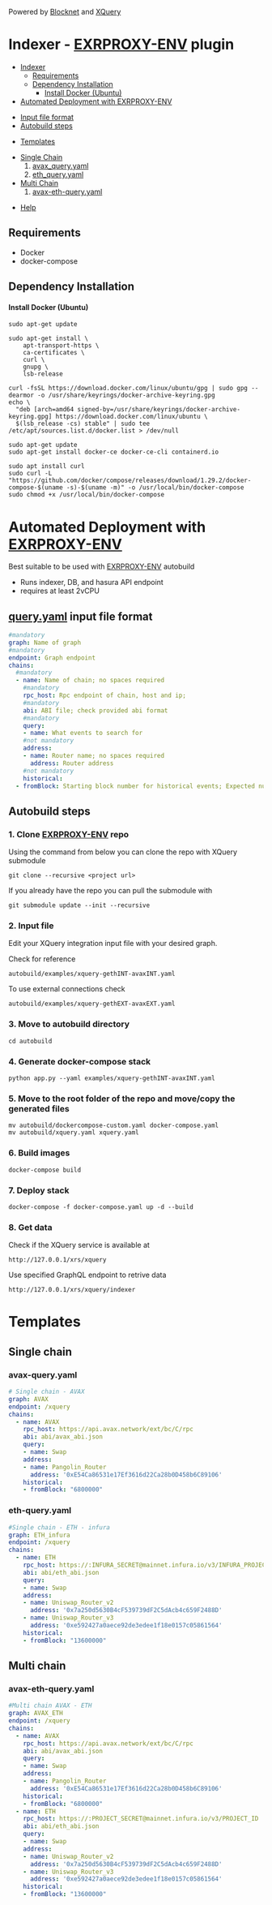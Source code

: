 

Powered by    [Blocknet](https://blocknet.co) and  [XQuery](https://xquery.io/)

# Indexer - [EXRPROXY-ENV](https://github.com/blocknetdx/exrproxy-env) plugin
- [Indexer](#indexer)
  * [Requirements](#requirements)
  * [Dependency Installation](#dependency-installation)
      - [Install Docker (Ubuntu)](#install-docker--ubuntu-)
 - [Automated Deployment with EXRPROXY-ENV](#automated-deployment)
  * [Input file format](#0)
  * [Autobuild steps](#1)
 - [Templates](#templates)  
  * [Single Chain](#single_chain)
    1. [avax_query.yaml](#avax_query)
    2. [eth_query.yaml](#eth_query)
  * [Multi Chain](#multi_chain)
    1. [avax-eth-query.yaml](#multi_query)

 - [Help](#help)  

## Requirements <a name="requirements"></a>
- Docker
- docker-compose

## Dependency Installation <a name="dependency-installation"></a>
#### Install Docker (Ubuntu) <a name="install-docker--ubuntu-"></a>
```shell
sudo apt-get update

sudo apt-get install \
    apt-transport-https \
    ca-certificates \
    curl \
    gnupg \
    lsb-release
    
curl -fsSL https://download.docker.com/linux/ubuntu/gpg | sudo gpg --dearmor -o /usr/share/keyrings/docker-archive-keyring.gpg
echo \
  "deb [arch=amd64 signed-by=/usr/share/keyrings/docker-archive-keyring.gpg] https://download.docker.com/linux/ubuntu \
  $(lsb_release -cs) stable" | sudo tee /etc/apt/sources.list.d/docker.list > /dev/null

sudo apt-get update
sudo apt-get install docker-ce docker-ce-cli containerd.io

sudo apt install curl
sudo curl -L "https://github.com/docker/compose/releases/download/1.29.2/docker-compose-$(uname -s)-$(uname -m)" -o /usr/local/bin/docker-compose
sudo chmod +x /usr/local/bin/docker-compose
```


# Automated Deployment with [EXRPROXY-ENV](https://github.com/blocknetdx/exrproxy-env) <a name="automated-deployment"></a>

Best suitable to be used with [EXRPROXY-ENV](https://github.com/blocknetdx/exrproxy-env) autobuild

- Runs indexer, DB, and hasura API endpoint
- requires at least 2vCPU


## <ins>query.yaml</ins> input file format <a name="0"></a>
```yaml
#mandatory
graph: Name of graph
#mandatory
endpoint: Graph endpoint
chains:
  #mandatory
  - name: Name of chain; no spaces required
    #mandatory
    rpc_host: Rpc endpoint of chain, host and ip;
    #mandatory
    abi: ABI file; check provided abi format
    #mandatory
    query:
    - name: What events to search for
    #not mandatory
    address:
    - name: Router name; no spaces required
      address: Router address
    #not mandatory
    historical:
  - fromBlock: Starting block number for historical events; Expected number
```
## Autobuild steps <a name="1"></a>
### 1. Clone [EXRPROXY-ENV](https://github.com/blocknetdx/exrproxy-env) repo 
Using the command from below you can clone the repo with XQuery submodule

```
git clone --recursive <project url>
```

If you already have the repo you can pull the submodule with

```
git submodule update --init --recursive
```

### 2. Input file
Edit your XQuery integration input file with your desired graph. 

Check for reference

```
autobuild/examples/xquery-gethINT-avaxINT.yaml
```

To use external connections check 

```
autobuild/examples/xquery-gethEXT-avaxEXT.yaml
```

### 3. Move to autobuild directory

```
cd autobuild
```

### 4. Generate docker-compose stack

```
python app.py --yaml examples/xquery-gethINT-avaxINT.yaml
```

### 5. Move to the root folder of the repo and move/copy the generated files

```
mv autobuild/dockercompose-custom.yaml docker-compose.yaml
mv autobuild/xquery.yaml xquery.yaml
```

### 6. Build images

```
docker-compose build
```

### 7. Deploy stack

```
docker-compose -f docker-compose.yaml up -d --build
```

### 8. Get data

Check if the XQuery service is available at

```
http://127.0.0.1/xrs/xquery
```

Use specified GraphQL endpoint to retrive data

```
http://127.0.0.1/xrs/xquery/indexer
```



# Templates <a name="templates"></a>
## Single chain <a name="single_chain"></a>
### avax-query.yaml <a name="avax_query"></a>
```yaml
# Single chain - AVAX
graph: AVAX
endpoint: /xquery
chains:
  - name: AVAX
    rpc_host: https://api.avax.network/ext/bc/C/rpc
    abi: abi/avax_abi.json
    query:
    - name: Swap
    address:
    - name: Pangolin_Router
      address: '0xE54Ca86531e17Ef3616d22Ca28b0D458b6C89106'
    historical:
    - fromBlock: "6800000"
```

### eth-query.yaml <a name="eth_query"></a>
```yaml
#Single chain - ETH - infura
graph: ETH_infura
endpoint: /xquery
chains:
  - name: ETH
    rpc_host: https://:INFURA_SECRET@mainnet.infura.io/v3/INFURA_PROJECT
    abi: abi/eth_abi.json
    query:
    - name: Swap
    address:
    - name: Uniswap_Router_v2
      address: '0x7a250d5630B4cF539739dF2C5dAcb4c659F2488D'
    - name: Uniswap_Router_v3
      address: '0xe592427a0aece92de3edee1f18e0157c05861564'
    historical:
    - fromBlock: "13600000"
```

  
## Multi chain <a name="multi_chain"></a>
  ### avax-eth-query.yaml <a name="multi_query"></a>
```yaml
#Multi chain AVAX - ETH
graph: AVAX_ETH
endpoint: /xquery
chains:
  - name: AVAX
    rpc_host: https://api.avax.network/ext/bc/C/rpc
    abi: abi/avax_abi.json
    query:
    - name: Swap
    address:
    - name: Pangolin_Router
      address: '0xE54Ca86531e17Ef3616d22Ca28b0D458b6C89106'
    historical:
    - fromBlock: "6800000"
  - name: ETH
    rpc_host: https://:PROJECT_SECRET@mainnet.infura.io/v3/PROJECT_ID
    abi: abi/eth_abi.json
    query:
    - name: Swap
    address:
    - name: Uniswap_Router_v2
      address: '0x7a250d5630B4cF539739dF2C5dAcb4c659F2488D'
    - name: Uniswap_Router_v3
      address: '0xe592427a0aece92de3edee1f18e0157c05861564'
    historical:
    - fromBlock: "13600000"
```

